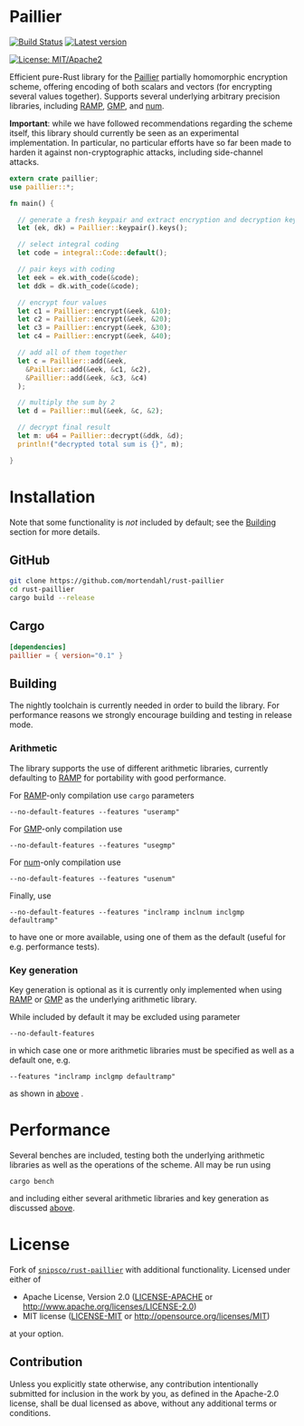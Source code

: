 # Paillier


[![Build Status](https://travis-ci.org/mortendahl/rust-paillier.svg)](https://travis-ci.org/mortendahl/rust-paillier)
[![Latest version](https://img.shields.io/crates/v/paillier.svg)](https://img.shields.io/crates/v/paillier.svg)

[![License: MIT/Apache2](https://img.shields.io/badge/license-MIT%2fApache2-blue.svg)](https://img.shields.io/badge/license-MIT%2fApache2-blue.svg)

Efficient pure-Rust library for the [Paillier](https://en.wikipedia.org/wiki/Paillier_cryptosystem) partially homomorphic encryption scheme, offering encoding of both scalars and vectors (for encrypting several values together).
Supports several underlying arbitrary precision libraries, including [RAMP](https://github.com/Aatch/ramp), [GMP](https://github.com/fizyk20/rust-gmp), and [num](https://github.com/rust-num/num).

**Important**: while we have followed recommendations regarding the scheme itself, this library should currently be seen as an experimental implementation. In particular, no particular efforts have so far been made to harden it against non-cryptographic attacks, including side-channel attacks.


```rust
extern crate paillier;
use paillier::*;

fn main() {

  // generate a fresh keypair and extract encryption and decryption keys
  let (ek, dk) = Paillier::keypair().keys();

  // select integral coding
  let code = integral::Code::default();

  // pair keys with coding
  let eek = ek.with_code(&code);
  let ddk = dk.with_code(&code);

  // encrypt four values
  let c1 = Paillier::encrypt(&eek, &10);
  let c2 = Paillier::encrypt(&eek, &20);
  let c3 = Paillier::encrypt(&eek, &30);
  let c4 = Paillier::encrypt(&eek, &40);

  // add all of them together
  let c = Paillier::add(&eek,
    &Paillier::add(&eek, &c1, &c2),
    &Paillier::add(&eek, &c3, &c4)
  );

  // multiply the sum by 2
  let d = Paillier::mul(&eek, &c, &2);

  // decrypt final result
  let m: u64 = Paillier::decrypt(&ddk, &d);
  println!("decrypted total sum is {}", m);

}
```


# Installation

Note that some functionality is *not* included by default; see the [Building](#building) section for more details.

## GitHub
```bash
git clone https://github.com/mortendahl/rust-paillier
cd rust-paillier
cargo build --release
```

## Cargo
```toml
[dependencies]
paillier = { version="0.1" }
```


## Building

The nightly toolchain is currently needed in order to build the library. For performance reasons we strongly encourage building and testing in release mode.

### Arithmetic

The library supports the use of different arithmetic libraries, currently defaulting to [RAMP](https://github.com/Aatch/ramp) for portability with good performance.

For [RAMP](https://github.com/Aatch/ramp)-only compilation use `cargo` parameters
```
--no-default-features --features "useramp"
```

For [GMP](https://github.com/fizyk20/rust-gmp)-only compilation use
```
--no-default-features --features "usegmp"
```

For [num](https://github.com/rust-num/num)-only compilation use
```
--no-default-features --features "usenum"
```

Finally, use
```
--no-default-features --features "inclramp inclnum inclgmp defaultramp"
```
to have one or more available, using one of them as the default (useful for e.g. performance tests).

### Key generation

Key generation is optional as it is currently only implemented when using [RAMP](https://github.com/Aatch/ramp) or [GMP](https://github.com/fizyk20/rust-gmp) as the underlying arithmetic library.

While included by default it may be excluded using parameter
```
--no-default-features
```
in which case one or more arithmetic libraries must be specified as well as a default one, e.g.
```
--features "inclramp inclgmp defaultramp"
```
as shown in [above](#arithmetic) .


# Performance

Several benches are included, testing both the underlying arithmetic libraries as well as the operations of the scheme. All may be run using
```
cargo bench
```
and including either several arithmetic libraries and key generation as discussed [above](#building).

# License

Fork of [`snipsco/rust-paillier`](https://github.com/snipsco/rust-paillier) with additional functionality. Licensed under either of

 * Apache License, Version 2.0 ([LICENSE-APACHE](LICENSE-APACHE) or http://www.apache.org/licenses/LICENSE-2.0)
 * MIT license ([LICENSE-MIT](LICENSE-MIT) or http://opensource.org/licenses/MIT)

at your option.

## Contribution

Unless you explicitly state otherwise, any contribution intentionally submitted
for inclusion in the work by you, as defined in the Apache-2.0 license, shall
be dual licensed as above, without any additional terms or conditions.
 
